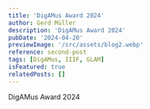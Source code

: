 ```yaml
---
title: 'DigAMus Award 2024'
author: Gerd Müller
description: 'DigAMus Award 2024'
pubDate: '2024-04-20'
previewImage: '/src/assets/blog2.webp'
reference: second-post
tags: [DigAMus, IIIF, GLAM]
isFeatured: true
relatedPosts: []
---
```


DigAMus Award 2024
